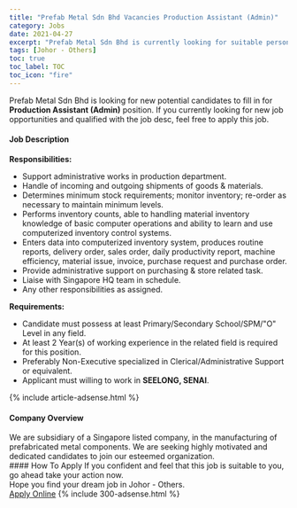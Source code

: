 ```yaml
---
title: "Prefab Metal Sdn Bhd Vacancies Production Assistant (Admin)" 
category: Jobs 
date: 2021-04-27 
excerpt: "Prefab Metal Sdn Bhd is currently looking for suitable person to fill in the Production Assistant (Admin) which based in Johor - Others" 
tags: [Johor - Others] 
toc: true 
toc_label: TOC 
toc_icon: "fire" 
--- 
```


<p>Prefab Metal Sdn Bhd is looking for new potential candidates to fill in for <b>Production Assistant (Admin)</b> position. If you currently looking for new job opportunities and qualified with the job desc, feel free to apply this job.
</p><div><div><h4>Job Description</h4></div><div><div><span><div><p><strong>Responsibilities:</strong></p><ul><li>Support administrative works in production department.</li><li>Handle of incoming and outgoing shipments of goods &amp; materials.</li><li>Determines minimum stock requirements; monitor inventory; re-order as necessary to maintain minimum levels.</li><li>Performs inventory counts, able to handling material inventory knowledge of basic computer operations and ability to learn and use computerized inventory control systems.</li><li>Enters data into computerized inventory system, produces routine reports, delivery order, sales order, daily productivity report, machine efficiency, material issue, invoice, purchase request and purchase order.</li><li>Provide administrative support on purchasing &amp; store related task.</li><li>Liaise with Singapore HQ team in schedule.</li><li>Any other responsibilities as assigned.</li></ul><p><strong>Requirements:</strong></p><ul><li>Candidate must possess at least Primary/Secondary School/SPM/"O" Level&#160;in any field.</li><li>At least 2&#160;Year(s) of working experience in the related field is required for this position.</li><li>Preferably Non-Executive specialized in Clerical/Administrative Support or equivalent.</li><li>Applicant must willing to work in <strong>SEELONG, SENAI</strong>.</li></ul></div></span></div></div></div> 
{% include article-adsense.html %} 
<div><div><h4>Company Overview</h4></div><div><div><span><div><div>We are subsidiary of&#160;a Singapore listed company, in the manufacturing of prefabricated metal components. We are seeking highly motivated and dedicated candidates to join our esteemed organization.</div></div></span></div></div></div> 
#### How To Apply 
If you confident and feel that this job is suitable to you, go ahead take your action now. <br/> 
Hope you find your dream job in Johor - Others. <br/> 
<a href="https://www.jobstreet.com.my/en/job/production-assistant-admin-4549822?jobId=jobstreet-my-job-4549822&" class="btn btn--info" target="_blank" rel="nofollow noopenner">Apply Online</a> 
{% include 300-adsense.html %} 